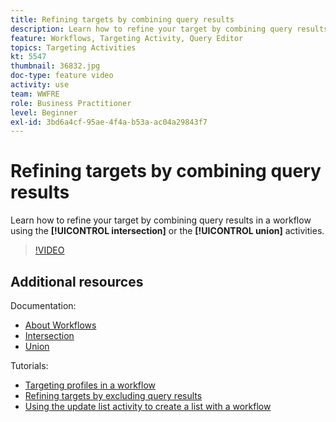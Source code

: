 ```yaml
---
title: Refining targets by combining query results
description: Learn how to refine your target by combining query results in a workflow using the intersection or the union activities.
feature: Workflows, Targeting Activity, Query Editor
topics: Targeting Activities
kt: 5547
thumbnail: 36832.jpg
doc-type: feature video
activity: use
team: WWFRE
role: Business Practitioner
level: Beginner
exl-id: 3bd6a4cf-95ae-4f4a-b53a-ac04a29843f7
---
```

# Refining targets by combining query results

Learn how to refine your target by combining query results in a workflow using the **[!UICONTROL intersection]** or the **[!UICONTROL union]** activities.

>[!VIDEO](https://video.tv.adobe.com/v/36832?quality=12)

## Additional resources

Documentation:

* [About Workflows](https://docs.adobe.com/content/help/en/campaign-classic/using/automating-with-workflows/introduction/about-workflows.html)
* [Intersection](https://docs.adobe.com/content/help/en/campaign-classic/using/automating-with-workflows/targeting-activities/intersection.html)
* [Union](https://docs.adobe.com/content/help/en/campaign-classic/using/automating-with-workflows/targeting-activities/union.html)

Tutorials:

* [Targeting profiles in a workflow](/help/getting-started/targeting-profiles-in-a-workflow.md)
* [Refining targets by excluding query results](/help/automating-with-workflows/refining-targets-by-excluding-query-results.md)
* [Using the update list activity to create a list with a workflow](/help/automating-with-workflows/using-the-update-list-activity.md)
